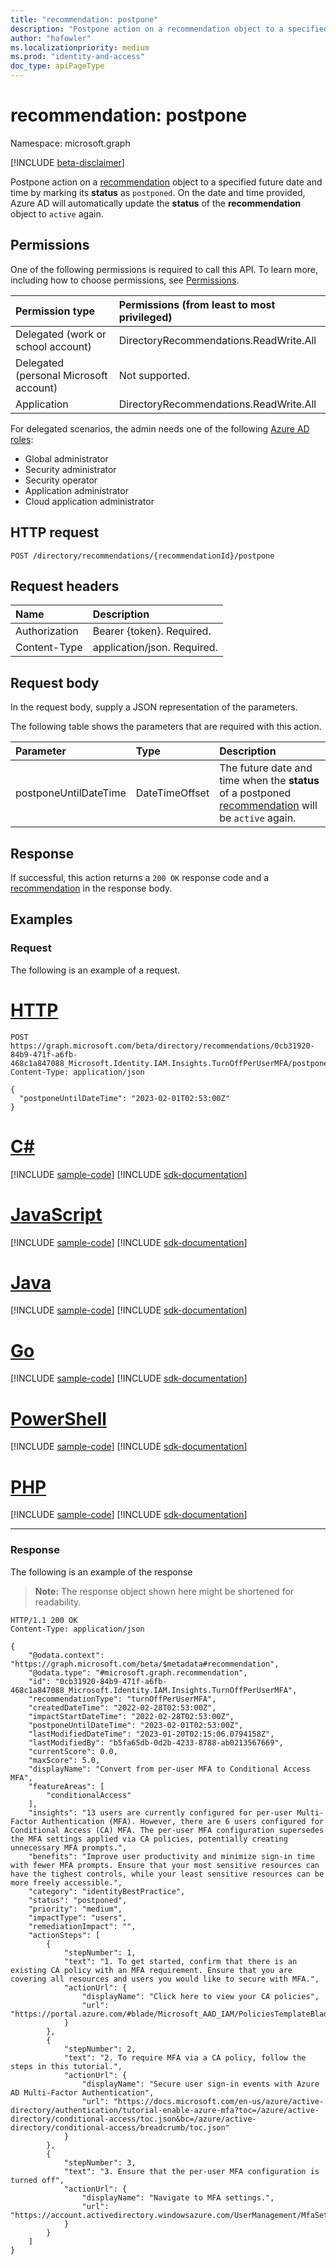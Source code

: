 ```yaml
---
title: "recommendation: postpone"
description: "Postpone action on a recommendation object to a specified future date and time."
author: "hafowler"
ms.localizationpriority: medium
ms.prod: "identity-and-access"
doc_type: apiPageType
---
```


# recommendation: postpone
Namespace: microsoft.graph

[!INCLUDE [beta-disclaimer](../../includes/beta-disclaimer.md)]

Postpone action on a [recommendation](../resources/recommendation.md) object to a specified future date and time by marking its **status** as `postponed`. On the date and time provided, Azure AD will automatically update the **status** of the **recommendation** object to `active` again.

## Permissions
One of the following permissions is required to call this API. To learn more, including how to choose permissions, see [Permissions](/graph/permissions-reference).

|Permission type|Permissions (from least to most privileged)|
|:---|:---|
|Delegated (work or school account)|DirectoryRecommendations.ReadWrite.All|
|Delegated (personal Microsoft account)|Not supported.|
|Application|DirectoryRecommendations.ReadWrite.All|

For delegated scenarios, the admin needs one of the following [Azure AD roles](/azure/active-directory/users-groups-roles/directory-assign-admin-roles#available-roles):
- Global administrator
- Security administrator
- Security operator
- Application administrator
- Cloud application administrator

## HTTP request

<!-- {
  "blockType": "ignored"
}
-->
``` http
POST /directory/recommendations/{recommendationId}/postpone
```

## Request headers
|Name|Description|
|:---|:---|
|Authorization|Bearer {token}. Required.|
|Content-Type|application/json. Required.|

## Request body
In the request body, supply a JSON representation of the parameters.

The following table shows the parameters that are required with this action.

|Parameter|Type|Description|
|:---|:---|:---|
|postponeUntilDateTime|DateTimeOffset|The future date and time when the **status** of a postponed [recommendation](../resources/recommendation.md) will be `active` again.|



## Response

If successful, this action returns a `200 OK` response code and a [recommendation](../resources/recommendation.md) in the response body.

## Examples

### Request
The following is an example of a request.

# [HTTP](#tab/http)
<!-- {
  "blockType": "request",
  "name": "recommendationthis.postpone"
}
-->
``` http
POST https://graph.microsoft.com/beta/directory/recommendations/0cb31920-84b9-471f-a6fb-468c1a847088_Microsoft.Identity.IAM.Insights.TurnOffPerUserMFA/postpone
Content-Type: application/json

{
  "postponeUntilDateTime": "2023-02-01T02:53:00Z"
}
```

# [C#](#tab/csharp)
[!INCLUDE [sample-code](../includes/snippets/csharp/recommendationthispostpone-csharp-snippets.md)]
[!INCLUDE [sdk-documentation](../includes/snippets/snippets-sdk-documentation-link.md)]

# [JavaScript](#tab/javascript)
[!INCLUDE [sample-code](../includes/snippets/javascript/recommendationthispostpone-javascript-snippets.md)]
[!INCLUDE [sdk-documentation](../includes/snippets/snippets-sdk-documentation-link.md)]

# [Java](#tab/java)
[!INCLUDE [sample-code](../includes/snippets/java/recommendationthispostpone-java-snippets.md)]
[!INCLUDE [sdk-documentation](../includes/snippets/snippets-sdk-documentation-link.md)]

# [Go](#tab/go)
[!INCLUDE [sample-code](../includes/snippets/go/recommendationthispostpone-go-snippets.md)]
[!INCLUDE [sdk-documentation](../includes/snippets/snippets-sdk-documentation-link.md)]

# [PowerShell](#tab/powershell)
[!INCLUDE [sample-code](../includes/snippets/powershell/recommendationthispostpone-powershell-snippets.md)]
[!INCLUDE [sdk-documentation](../includes/snippets/snippets-sdk-documentation-link.md)]

# [PHP](#tab/php)
[!INCLUDE [sample-code](../includes/snippets/php/recommendationthispostpone-php-snippets.md)]
[!INCLUDE [sdk-documentation](../includes/snippets/snippets-sdk-documentation-link.md)]

---



### Response
The following is an example of the response
>**Note:** The response object shown here might be shortened for readability.
<!-- {
  "blockType": "response",
  "truncated": true,
  "@odata.type": "microsoft.graph.recommendation"
}
-->
``` http
HTTP/1.1 200 OK
Content-Type: application/json

{
    "@odata.context": "https://graph.microsoft.com/beta/$metadata#recommendation",
    "@odata.type": "#microsoft.graph.recommendation",
    "id": "0cb31920-84b9-471f-a6fb-468c1a847088_Microsoft.Identity.IAM.Insights.TurnOffPerUserMFA",
    "recommendationType": "turnOffPerUserMFA",
    "createdDateTime": "2022-02-28T02:53:00Z",
    "impactStartDateTime": "2022-02-28T02:53:00Z",
    "postponeUntilDateTime": "2023-02-01T02:53:00Z",
    "lastModifiedDateTime": "2023-01-20T02:15:06.0794158Z",
    "lastModifiedBy": "b5fa65db-0d2b-4233-8788-ab0213567669",
    "currentScore": 0.0,
    "maxScore": 5.0,
    "displayName": "Convert from per-user MFA to Conditional Access MFA",
    "featureAreas": [
        "conditionalAccess"
    ],
    "insights": "13 users are currently configured for per-user Multi-Factor Authentication (MFA). However, there are 6 users configured for Conditional Access (CA) MFA. The per-user MFA configuration supersedes the MFA settings applied via CA policies, potentially creating unnecessary MFA prompts.",
    "benefits": "Improve user productivity and minimize sign-in time with fewer MFA prompts. Ensure that your most sensitive resources can have the tighest controls, while your least sensitive resources can be more freely accessible.",
    "category": "identityBestPractice",
    "status": "postponed",
    "priority": "medium",
    "impactType": "users",
    "remediationImpact": "",
    "actionSteps": [
        {
            "stepNumber": 1,
            "text": "1. To get started, confirm that there is an existing CA policy with an MFA requirement. Ensure that you are covering all resources and users you would like to secure with MFA.",
            "actionUrl": {
                "displayName": "Click here to view your CA policies",
                "url": "https://portal.azure.com/#blade/Microsoft_AAD_IAM/PoliciesTemplateBlade"
            }
        },
        {
            "stepNumber": 2,
            "text": "2. To require MFA via a CA policy, follow the steps in this tutorial.",
            "actionUrl": {
                "displayName": "Secure user sign-in events with Azure AD Multi-Factor Authentication",
                "url": "https://docs.microsoft.com/en-us/azure/active-directory/authentication/tutorial-enable-azure-mfa?toc=/azure/active-directory/conditional-access/toc.json&bc=/azure/active-directory/conditional-access/breadcrumb/toc.json"
            }
        },
        {
            "stepNumber": 3,
            "text": "3. Ensure that the per-user MFA configuration is turned off",
            "actionUrl": {
                "displayName": "Navigate to MFA settings.",
                "url": "https://account.activedirectory.windowsazure.com/UserManagement/MfaSettings.aspx"
            }
        }
    ]
}
```

